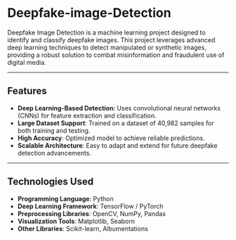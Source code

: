 # Deepfake-image-Detection

Deepfake Image Detection is a machine learning project designed to identify and classify deepfake images. This project leverages advanced deep learning techniques to detect manipulated or synthetic images, providing a robust solution to combat misinformation and fraudulent use of digital media.

---

## Features

- **Deep Learning-Based Detection**: Uses convolutional neural networks (CNNs) for feature extraction and classification.
- **Large Dataset Support**: Trained on a dataset of 40,982 samples for both training and testing.
- **High Accuracy**: Optimized model to achieve reliable predictions.
- **Scalable Architecture**: Easy to adapt and extend for future deepfake detection advancements.

---

## Technologies Used

- **Programming Language**: Python
- **Deep Learning Framework**: TensorFlow / PyTorch
- **Preprocessing Libraries**: OpenCV, NumPy, Pandas
- **Visualization Tools**: Matplotlib, Seaborn
- **Other Libraries**: Scikit-learn, Albumentations
